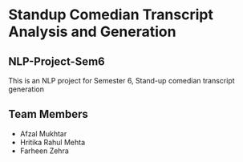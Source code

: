 # Standup Comedian Transcript Analysis and Generation
## NLP-Project-Sem6
This is an NLP project for Semester 6, Stand-up comedian transcript generation

## Team Members
* Afzal Mukhtar
* Hritika Rahul Mehta
* Farheen Zehra
